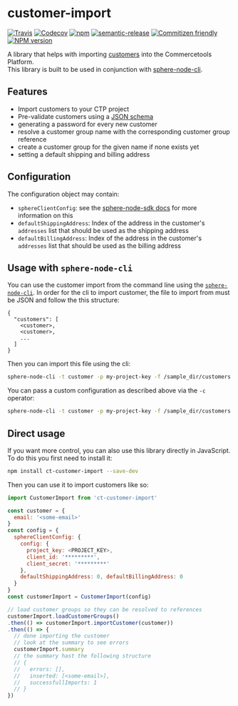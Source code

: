 # customer-import

[![Travis][travis-badge]][travis-url]
[![Codecov][codecov-badge]][codecov-url]
[![npm][npm-lic-badge]][npm-lic-url]
[![semantic-release][semantic-release-badge]][semantic-release-url]
[![Commitizen friendly][commitizen-badge]][commitizen-url]
[![NPM version][npm-image]][npm-url]

A library that helps with importing [customers](http://dev.commercetools.com/http-api-projects-customers.html) into the Commercetools Platform.  
This library is built to be used in conjunction with [sphere-node-cli](https://github.com/sphereio/sphere-node-cli).

## Features
- Import customers to your CTP project
- Pre-validate customers using a [JSON schema](https://github.com/sphereio/customer-import/blob/master/src/schema.js)
- generating a password for every new customer
- resolve a customer group name with the corresponding customer group reference
- create a customer group for the given name if none exists yet
- setting a default shipping and billing address

## Configuration
The configuration object may contain:
- `sphereClientConfig`: see the [sphere-node-sdk docs](http://sphereio.github.io/sphere-node-sdk/) for more information on this
- `defaultShippingAddress`: Index of the address in the customer's `addresses` list that should be used as the shipping address
- `defaultBillingAddress`: Index of the address in the customer's `addresses` list that should be used as the billing address

## Usage with `sphere-node-cli`

You can use the customer import from the command line using the [`sphere-node-cli`](https://github.com/sphereio/sphere-node-cli).
In order for the cli to import customer, the file to import from must be JSON and follow the this structure:
```
{
  "customers": [
    <customer>,
    <customer>,
    ...
  ]
}
```
Then you can import this file using the cli:
```bash
sphere-node-cli -t customer -p my-project-key -f /sample_dir/customers.json
```
You can pass a custom configuration as described above via the `-c` operator:
```bash
sphere-node-cli -t customer -p my-project-key -f /sample_dir/customers.json -c '{ "defaultShippingAddress": 0, "defaultBillingAddress": 0 }'
```

## Direct usage

If you want more control, you can also use this library directly in JavaScript. To do this you first need to install it:
```bash
npm install ct-customer-import --save-dev
```
Then you can use it to import customers like so:
```js
import CustomerImport from 'ct-customer-import'

const customer = {
  email: '<some-email>'
}
const config = {
  sphereClientConfig: {
    config: {
      project_key: <PROJECT_KEY>,
      client_id: '*********',
      client_secret: '*********'
    },
    defaultShippingAddress: 0, defaultBillingAddress: 0
  }
}
const customerImport = CustomerImport(config)

// load customer groups so they can be resolved to references
customerImport.loadCustomerGroups()
.then(() => customerImport.importCustomer(customer))
.then(() => {
  // done importing the customer
  // look at the summary to see errors
  customerImport.summary
  // the summary hast the following structure
  // {
  //   errors: [],
  //   inserted: [<some-email>],
  //   successfullImports: 1
  // }
})
```

[travis-badge]: https://img.shields.io/travis/sphereio/customer-import.svg?style=flat-square
[travis-url]: https://travis-ci.org/sphereio/customer-import

[codecov-badge]: https://img.shields.io/codecov/c/github/sphereio/customer-import.svg?style=flat-square
[codecov-url]: https://codecov.io/github/sphereio/customer-import

[npm-lic-badge]: https://img.shields.io/npm/l/sphere-customer-import.svg?style=flat-square
[npm-lic-url]: http://spdx.org/licenses/MIT

[semantic-release-badge]: https://img.shields.io/badge/%20%20%F0%9F%93%A6%F0%9F%9A%80-semantic--release-e10079.svg?style=flat-square
[semantic-release-url]: https://github.com/semantic-release/semantic-release

[commitizen-badge]: https://img.shields.io/badge/commitizen-friendly-brightgreen.svg?style=flat-square
[commitizen-url]: http://commitizen.github.io/cz-cli/

[npm-url]: https://npmjs.org/package/sphere-customer-import
[npm-image]: http://img.shields.io/npm/v/sphere-customer-import.svg?style=flat-square
[npm-downloads-image]: https://img.shields.io/npm/dt/sphere-customer-import.svg?style=flat-square
